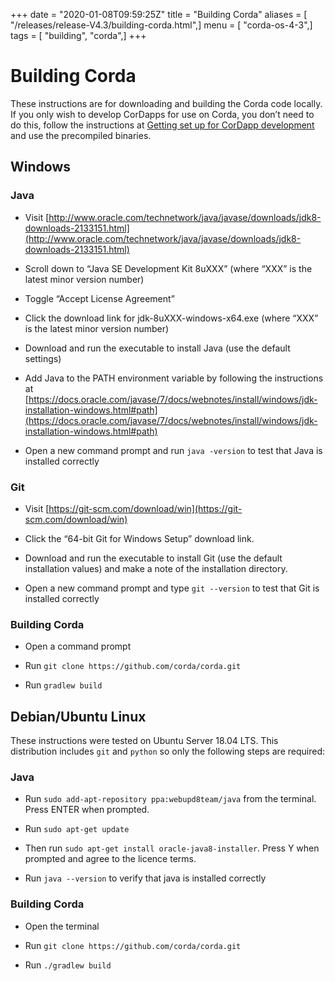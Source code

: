 +++
date = "2020-01-08T09:59:25Z"
title = "Building Corda"
aliases = [ "/releases/release-V4.3/building-corda.html",]
menu = [ "corda-os-4-3",]
tags = [ "building", "corda",]
+++


# Building Corda

These instructions are for downloading and building the Corda code locally. If you only wish to develop CorDapps for
            use on Corda, you don’t need to do this, follow the instructions at [Getting set up for CorDapp development](getting-set-up.md) and use the precompiled binaries.


## Windows


### Java


* Visit [http://www.oracle.com/technetwork/java/javase/downloads/jdk8-downloads-2133151.html](http://www.oracle.com/technetwork/java/javase/downloads/jdk8-downloads-2133151.html)


* Scroll down to “Java SE Development Kit 8uXXX” (where “XXX” is the latest minor version number)


* Toggle “Accept License Agreement”


* Click the download link for jdk-8uXXX-windows-x64.exe (where “XXX” is the latest minor version number)


* Download and run the executable to install Java (use the default settings)


* Add Java to the PATH environment variable by following the instructions at [https://docs.oracle.com/javase/7/docs/webnotes/install/windows/jdk-installation-windows.html#path](https://docs.oracle.com/javase/7/docs/webnotes/install/windows/jdk-installation-windows.html#path)


* Open a new command prompt and run `java -version` to test that Java is installed correctly



### Git


* Visit [https://git-scm.com/download/win](https://git-scm.com/download/win)


* Click the “64-bit Git for Windows Setup” download link.


* Download and run the executable to install Git (use the default installation values) and make a note of the installation directory.


* Open a new command prompt and type `git --version` to test that Git is installed correctly



### Building Corda


* Open a command prompt


* Run `git clone https://github.com/corda/corda.git`


* Run `gradlew build`



## Debian/Ubuntu Linux

These instructions were tested on Ubuntu Server 18.04 LTS. This distribution includes `git` and `python` so only the following steps are required:


### Java


* Run `sudo add-apt-repository ppa:webupd8team/java` from the terminal. Press ENTER when prompted.


* Run `sudo apt-get update`


* Then run `sudo apt-get install oracle-java8-installer`. Press Y when prompted and agree to the licence terms.


* Run `java --version` to verify that java is installed correctly



### Building Corda


* Open the terminal


* Run `git clone https://github.com/corda/corda.git`


* Run `./gradlew build`



